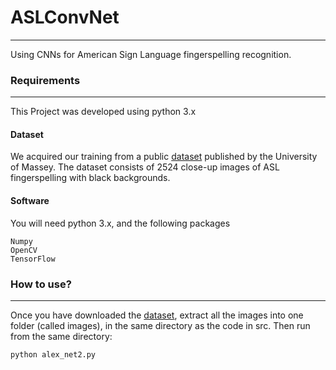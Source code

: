 # ASLConvNet
----
Using CNNs for American Sign Language fingerspelling recognition. 


### Requirements 
----
This Project was developed using python 3.x

#### Dataset

We acquired our training from a public [dataset](http://www.massey.ac.nz/~albarcza/gesture_dataset2012.html) published by the University of Massey. The dataset consists of 2524 close-up images of ASL fingerspelling with black backgrounds.

#### Software
 You will need python 3.x, and the following packages

```
Numpy 
OpenCV
TensorFlow
```

### How to use? 
---
Once you have downloaded the [dataset](http://www.massey.ac.nz/~albarcza/gesture_dataset2012.html), extract all the images into one folder (called images), in the same directory as the code in src. Then run from the same directory: 

```
python alex_net2.py
```


